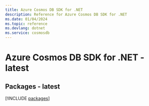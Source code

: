 ```yaml
---
title: Azure Cosmos DB SDK for .NET
description: Reference for Azure Cosmos DB SDK for .NET
ms.date: 01/04/2024
ms.topic: reference
ms.devlang: dotnet
ms.service: cosmosdb
---
```

# Azure Cosmos DB SDK for .NET - latest
## Packages - latest
[!INCLUDE [packages](cosmos-db-index.md)]